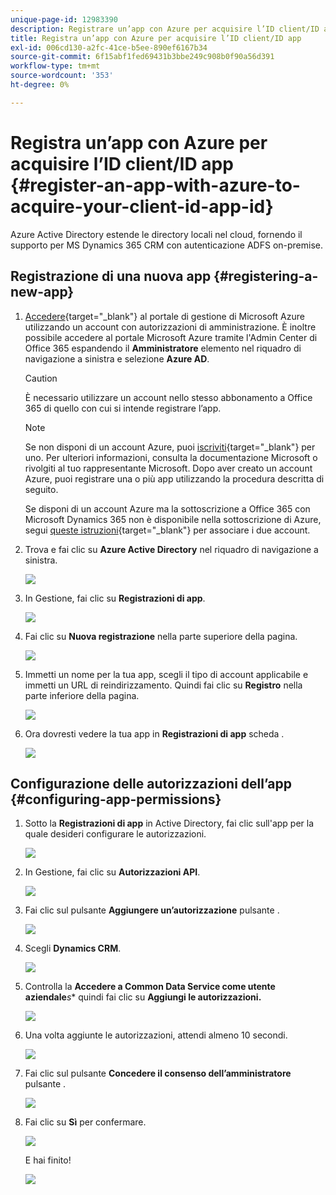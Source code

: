 ```yaml
---
unique-page-id: 12983390
description: Registrare un’app con Azure per acquisire l’ID client/ID app - Documenti Marketo - Documentazione del prodotto
title: Registra un’app con Azure per acquisire l’ID client/ID app
exl-id: 006cd130-a2fc-41ce-b5ee-890ef6167b34
source-git-commit: 6f15abf1fed69431b3bbe249c908b0f90a56d391
workflow-type: tm+mt
source-wordcount: '353'
ht-degree: 0%

---
```


# Registra un’app con Azure per acquisire l’ID client/ID app {#register-an-app-with-azure-to-acquire-your-client-id-app-id}

Azure Active Directory estende le directory locali nel cloud, fornendo il supporto per MS Dynamics 365 CRM con autenticazione ADFS on-premise.

## Registrazione di una nuova app {#registering-a-new-app}

1. [Accedere](https://login.microsoftonline.com/){target=&quot;_blank&quot;} al portale di gestione di Microsoft Azure utilizzando un account con autorizzazioni di amministrazione. È inoltre possibile accedere al portale Microsoft Azure tramite l&#39;Admin Center di Office 365 espandendo il **Amministratore** elemento nel riquadro di navigazione a sinistra e selezione **Azure AD**.

   >[!CAUTION]
   >
   >È necessario utilizzare un account nello stesso abbonamento a Office 365 di quello con cui si intende registrare l’app.

   >[!NOTE]
   >
   >Se non disponi di un account Azure, puoi [iscriviti](https://azure.microsoft.com/en-us/free/){target=&quot;_blank&quot;} per uno. Per ulteriori informazioni, consulta la documentazione Microsoft o rivolgiti al tuo rappresentante Microsoft. Dopo aver creato un account Azure, puoi registrare una o più app utilizzando la procedura descritta di seguito.
   >
   >
   >Se disponi di un account Azure ma la sottoscrizione a Office 365 con Microsoft Dynamics 365 non è disponibile nella sottoscrizione di Azure, segui [queste istruzioni](https://msdn.microsoft.com/office/office365/howto/setup-development-environment#bk_CreateAzureSubscription){target=&quot;_blank&quot;} per associare i due account.

1. Trova e fai clic su **Azure Active Directory** nel riquadro di navigazione a sinistra.

   ![](assets/two.png)

1. In Gestione, fai clic su **Registrazioni di app**.

   ![](assets/three.png)

1. Fai clic su **Nuova registrazione** nella parte superiore della pagina.

   ![](assets/four.png)

1. Immetti un nome per la tua app, scegli il tipo di account applicabile e immetti un URL di reindirizzamento. Quindi fai clic su **Registro** nella parte inferiore della pagina.

   ![](assets/five.png)

1. Ora dovresti vedere la tua app in **Registrazioni di app** scheda .

   ![](assets/six.png)

## Configurazione delle autorizzazioni dell’app {#configuring-app-permissions}

1. Sotto la **Registrazioni di app** in Active Directory, fai clic sull&#39;app per la quale desideri configurare le autorizzazioni.

   ![](assets/seven.png)

1. In Gestione, fai clic su **Autorizzazioni API**.

   ![](assets/eight.png)

1. Fai clic sul pulsante **Aggiungere un’autorizzazione** pulsante .

   ![](assets/nine.png)

1. Scegli **Dynamics CRM**.

   ![](assets/ten.png)

1. Controlla la **Accedere a Common Data Service come utente aziendale***s** quindi fai clic su **Aggiungi le autorizzazioni.**

   ![](assets/eleven.png)

1. Una volta aggiunte le autorizzazioni, attendi almeno 10 secondi.

   ![](assets/twelve.png)

1. Fai clic sul pulsante **Concedere il consenso dell’amministratore** pulsante .

   ![](assets/thirteen.png)

1. Fai clic su **Sì** per confermare.

   ![](assets/fourteen.png)

   E hai finito!

   ![](assets/fifteen.png)
